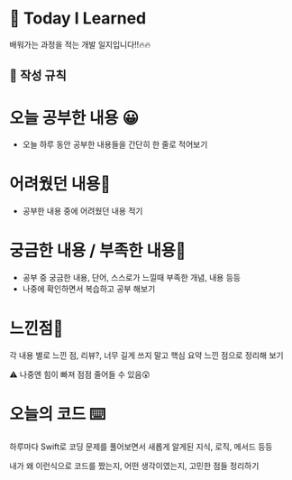 # 📅 Today I Learned
배워가는 과정을 적는 개발 일지입니다!!🔥🔥


## 🚩 작성 규칙

# 오늘 공부한 내용 😀

- 오늘 하루 동안 공부한 내용들을 간단히 한 줄로 적어보기

# 어려웠던 내용🤯

- 공부한 내용 중에 어려웠던 내용 적기

# 궁금한 내용 / 부족한 내용🤔

- 공부 중 궁금한 내용, 단어, 스스로가 느낄때 부족한 개념, 내용 등등
- 나중에 확인하면서 복습하고 공부 해보기

# 느낀점🤨

각 내용 별로 느낀 점, 리뷰?, 너무 길게 쓰지 말고 핵심 요약 느낀 점으로 정리해 보기

⚠️ 나중엔 힘이 빠져 점점 줄어들 수 있음😲

# 오늘의 코드 ⌨️

하루마다 Swift로 코딩 문제를 풀어보면서 새롭게 알게된 지식, 로직, 메서드 등등

내가 왜 이런식으로 코드를 짰는지, 어떤 생각이였는지, 고민한 점들 정리하기
